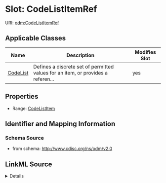 # Slot: CodeListItemRef

URI: [odm:CodeListItemRef](http://www.cdisc.org/ns/odm/v2.0/CodeListItemRef)



<!-- no inheritance hierarchy -->




## Applicable Classes

| Name | Description | Modifies Slot |
| --- | --- | --- |
[CodeList](CodeList.md) | Defines a discrete set of permitted values for an item, or provides a referen... |  yes  |







## Properties

* Range: [CodeListItem](CodeListItem.md)





## Identifier and Mapping Information







### Schema Source


* from schema: http://www.cdisc.org/ns/odm/v2.0




## LinkML Source

<details>
```yaml
name: CodeListItemRef
from_schema: http://www.cdisc.org/ns/odm/v2.0
rank: 1000
identifier: false
alias: CodeListItemRef
domain_of:
- CodeList
range: CodeListItem

```
</details>